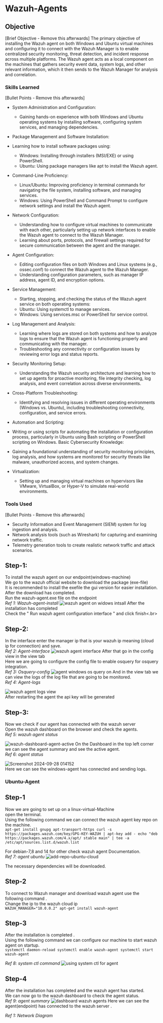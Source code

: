 
# Wazuh-Agents

## Objective
[Brief Objective - Remove this afterwards]
The primary objective of installing the Wazuh agent on both Windows and Ubuntu virtual machines and configuring it to connect with the Wazuh Manager is to enable centralized security monitoring, threat detection, and incident response across multiple platforms. The Wazuh agent acts as a local component on the machines that gathers security event data, system logs, and other relevant information, which it then sends to the Wazuh Manager for analysis and correlation.
### Skills Learned
[Bullet Points - Remove this afterwards]
- System Administration and Configuration:

  - Gaining hands-on experience with both Windows and Ubuntu operating systems by installing software, configuring system services, and managing dependencies.
- Package Management and Software Installation:

- Learning how to install software packages using:
  - Windows: Installing through installers (MSI/EXE) or using PowerShell.
  - Ubuntu: Using package managers like apt to install the Wazuh agent.
- Command-Line Proficiency:

   - Linux/Ubuntu: Improving proficiency in terminal commands for navigating the file system, installing software, and managing services.
   - Windows: Using PowerShell and Command Prompt to configure network settings and install the Wazuh agent.
- Network Configuration:

   - Understanding how to configure virtual machines to communicate with each other, particularly setting up network interfaces to enable the Wazuh agent to connect to the Wazuh Manager.
  - Learning about ports, protocols, and firewall settings required for secure communication between the agent and the manager.
- Agent Configuration:

   -  Editing configuration files on both Windows and Linux systems (e.g., ossec.conf) to connect the Wazuh agent to the Wazuh Manager.
   -  Understanding configuration parameters, such as manager IP address, agent ID, and encryption options.
- Service Management:

  -  Starting, stopping, and checking the status of the Wazuh agent service on both operating systems:
  -  Ubuntu: Using systemctl to manage services.
  -  Windows: Using services.msc or PowerShell for service control.
- Log Management and Analysis:

   - Learning where logs are stored on both systems and how to analyze logs to ensure that the Wazuh agent is functioning properly and communicating with the manager.
   - Troubleshooting any connectivity or configuration issues by reviewing error logs and status reports.
- Security Monitoring Setup:

  - Understanding the Wazuh security architecture and learning how to set up agents for proactive monitoring, file integrity checking, log analysis, and event correlation across diverse environments.
- Cross-Platform Troubleshooting:

  - Identifying and resolving issues in different operating environments (Windows vs. Ubuntu), including troubleshooting connectivity, configuration, and service errors.
 - Automation and Scripting:

  - Writing or using scripts for automating the installation or configuration process, particularly in Ubuntu using Bash scripting or PowerShell scripting on Windows.
Basic Cybersecurity Knowledge:

  - Gaining a foundational understanding of security monitoring principles, log analysis, and how systems are monitored for security threats like malware, unauthorized access, and system changes.
- Virtualization:

   - Setting up and managing virtual machines on hypervisors like VMware, VirtualBox, or Hyper-V to simulate real-world environments.


### Tools Used
[Bullet Points - Remove this afterwards]

- Security Information and Event Management (SIEM) system for log ingestion and analysis.
- Network analysis tools (such as Wireshark) for capturing and examining network traffic.
- Telemetry generation tools to create realistic network traffic and attack scenarios.

## Step-1:
To install the wazuh agent on our endpoint(windows-machine)<br>
We go to the wazuh official website to download the package (exe-file)<br>
It is recommended to install the exefile the gui version for easier installation.<br>
After the download has completed.<br>
Run the wazuh-agent.exe file on the endpoint<br>
*Ref 1: Wazuh-agent-install*
![wazuh agent on widows intsall](https://github.com/user-attachments/assets/2815ae3d-0277-46b6-95da-19871f266a43)
After the installation has completed <br>
Check the " Run wazuh agent configuration interface " and click finish<.br>

## Step-2:
In the interface enter the manager ip that is your wazuh ip meaning (cloud ip for connection) and save.<br>
*Ref 2: Agent-interface*
![wazuh agent interface](https://github.com/user-attachments/assets/b28c3b16-e3c2-40f9-99a8-48dbdfe2bad6)
After that go in the config view in the view tab <br>
Here we are going to configure the  config file to enable osquery for osquery integration.<br>
*Ref 3: Osquery-config*
![agent windows os query on](https://github.com/user-attachments/assets/55f1359c-a1b8-496e-acec-ab272b09c5dc)
And in the view tab we can view the logs of the log file that are going to be monitored.<br>
*Ref 4: Agent-logs*

![wazuh agent logs view](https://github.com/user-attachments/assets/f8a13c33-2207-4bea-9aad-58e2604636a2)<br>
After restarting the agent the api key will be generated <br>
## Step-3:
Now we check if our agent has connected with the wazuh server<br>
Open the wazuh dashboard on the browser and check the agents.<br>
*Ref 5: wazuh agent status*

![wazuh-dashboard-agent-active](https://github.com/user-attachments/assets/905d6421-827b-4627-8294-1500bc215ee0)
On the Dashboard in the top left corner we can see the agent summary and see the active agent.<br>
*Ref 6: agent status*

![Screenshot 2024-09-28 014152](https://github.com/user-attachments/assets/34b976e9-4609-44ec-82cd-04ebc6c6ab73)<br>
Here we can see the windows-agent has connected and sending logs.<br>

### Ubuntu-Agent
## Step-1
Now we are going to set up on a linux-virtual-Machine <br>
open the terminal.<br>
Using the following command we can connect the wazuh agent key repo on the machine.<br>
``
apt-get install gnupg apt-transport-https
curl -s https://packages.wazuh.com/key/GPG-KEY-WAZUH | apt-key add -
echo "deb https://packages.wazuh.com/4.x/apt/ stable main" | tee -a /etc/apt/sources.list.d/wazuh.list 
``<br>

For debian-7,8 and 14 for other check wazuh agent Documentation.<br>
*Ref 7: agent ubuntu*
![add-repo-ubuntu-cloud](https://github.com/user-attachments/assets/81c16bd6-3109-43d7-acdb-61aaaf29aaed)

The necessary dependencies will be downloaded.<br>
## Step-2
To connect to Wazuh manager and download wazuh agent use the following command  .<br>
Change the ip to the wazuh cloud ip <br>
``WAZUH_MANAGER="10.0.0.2" apt-get install wazuh-agent``<br>

## Step-3
After the installation is completed .<br>
Using the following command we can configure our machine to start wazuh agent on startup.<br>
``systemctl daemon-reload
systemctl enable wazuh-agent
systemctl start wazuh-agent
``<br>

*Ref 8: system ctl command*
![using system ctl for agent](https://github.com/user-attachments/assets/5af2a73d-902a-47f2-a773-149c3902e1b2)
<br>

## Step-4
After the installation has completed and the wazuh agent has started.<br>
We can now go to the wazuh dashboard to check the agent status.<br>
*Ref 9: agent summary*
![dashboard wazuh agents ](https://github.com/user-attachments/assets/8274f0da-fec2-4243-af1c-fa8f5b68a6e5)
Here we can see the agent(endpoint) has connected to the wazuh server .<br>



*Ref 1: Network Diagram*





